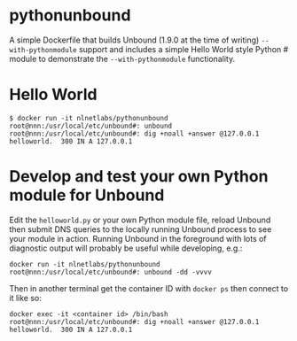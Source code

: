 # pythonunbound
A simple Dockerfile that builds Unbound (1.9.0 at the time of writing) `--with-pythonmodule` support and includes a simple Hello World style Python # module to demonstrate the `--with-pythonmodule` functionality.

# Hello World
```
$ docker run -it nlnetlabs/pythonunbound
root@nnn:/usr/local/etc/unbound#: unbound
root@nnn:/usr/local/etc/unbound#: dig +noall +answer @127.0.0.1
helloworld.  300 IN A 127.0.0.1
```

# Develop and test your own Python module for Unbound
Edit the `helloworld.py` or your own Python module file, reload Unbound then submit DNS queries to the locally running Unbound process to see your module in action. Running Unbound in the foreground with lots of diagnostic output will probably be useful while developing, e.g.:

```
docker run -it nlnetlabs/pythonunbound
root@nnn:/usr/local/etc/unbound#: unbound -dd -vvvv
```

Then in another terminal get the container ID with `docker ps` then connect to it like so:
```
docker exec -it <container id> /bin/bash
root@nnn:/usr/local/etc/unbound#: dig +noall +answer @127.0.0.1
helloworld.  300 IN A 127.0.0.1
```
